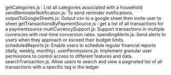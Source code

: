 getCategories.js : List all categories associated with a household
sendReminderNotification.js: To send reminder notifications.
outputToGoogleSheets.js: Output csv to a google sheet then invite user to sheet
getTransactionsByPaymentSource.js : get a list of all transactions for a paymentsource
multiCurrencySupport.js: Support transactions in multiple currencies with real-time conversion rates.
spendingAlerts.js: Send alerts to users when they approach or exceed their budget limits.
scheduledReports.js: Enable users to schedule regular financial reports (daily, weekly, monthly).
userPermissions.js: Implement granular user permissions to control access to different features and data.
searchTransaction.js: Allow users to search and view a paginated list of all transactions with a specific tag in the ledger
